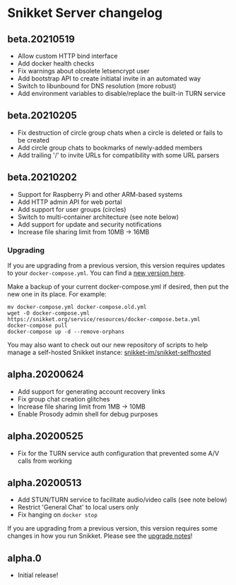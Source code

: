 # Snikket Server changelog

## beta.20210519

- Allow custom HTTP bind interface
- Add docker health checks
- Fix warnings about obsolete letsencrypt user
- Add bootstrap API to create initiatal invite in an automated way
- Switch to libunbound for DNS resolution (more robust)
- Add environment variables to disable/replace the built-in TURN service

## beta.20210205

- Fix destruction of circle group chats when a circle
    is deleted or fails to be created
- Add circle group chats to bookmarks of newly-added members
- Add trailing '/' to invite URLs for compatibility with some
    URL parsers

## beta.20210202

- Support for Raspberry Pi and other ARM-based systems
- Add HTTP admin API for web portal
- Add support for user groups (circles)
- Switch to multi-container architecture (see note below)
- Add support for update and security notifications
- Increase file sharing limit from 10MB -> 16MB

### Upgrading

If you are upgrading from a previous version, this version
requires updates to your `docker-compose.yml`. You can find
a [new version here](https://snikket.org/service/resources/docker-compose.beta.yml).

Make a backup of your current docker-compose.yml if desired,
then put the new one in its place. For example:

```
mv docker-compose.yml docker-compose.old.yml
wget -O docker-compose.yml https://snikket.org/service/resources/docker-compose.beta.yml
docker-compose pull
docker-compose up -d --remove-orphans
```

You may also want to check out our new repository of scripts to help
manage a self-hosted Snikket instance:
[snikket-im/snikket-selfhosted](https://github.com/snikket-im/snikket-selfhosted)

## alpha.20200624

- Add support for generating account recovery links
- Fix group chat creation glitches
- Increase file sharing limit from 1MB -> 10MB
- Enable Prosody admin shell for debug purposes

## alpha.20200525

- Fix for the TURN service auth configuration that prevented some A/V calls from working

## alpha.20200513

- Add STUN/TURN service to facilitate audio/video calls (see note below)
- Restrict 'General Chat' to local users only
- Fix hanging on `docker stop`

If you are upgrading from a previous version, this version requires some changes
in how you run Snikket. Please see the [upgrade notes](https://gist.github.com/mwild1/aa2af95b520bd44283d9062e7846a874)!

## alpha.0

- Initial release!
